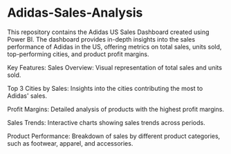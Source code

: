 # Adidas-Sales-Analysis
This repository contains the Adidas US Sales Dashboard created using Power BI. 
The dashboard provides in-depth insights into the sales performance of Adidas in the US, offering metrics on total sales, units sold, top-performing cities, and product profit margins.

Key Features:
Sales Overview: Visual representation of total sales and units sold.

Top 3 Cities by Sales: Insights into the cities contributing the most to Adidas' sales.

Profit Margins: Detailed analysis of products with the highest profit margins.

Sales Trends: Interactive charts showing sales trends across periods.

Product Performance: Breakdown of sales by different product categories, such as footwear, apparel, and accessories.
